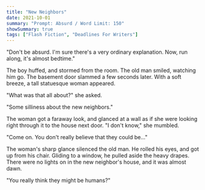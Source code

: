 ```yaml
---
title: "New Neighbors"
date: 2021-10-01
summary: "Prompt: Absurd / Word Limit: 150"
showSummary: true
tags: ["Flash Fiction", "Deadlines For Writers"]
---
```


"Don't be absurd. I'm sure there's a very ordinary explanation. Now, run along, it's almost bedtime."

The boy huffed, and stormed from the room. The old man smiled, watching him go. The basement door slammed a few seconds later. With a soft breeze, a tall statuesque woman appeared. 

"What was that all about?" she asked.

"Some silliness about the new neighbors." 

The woman got a faraway look, and glanced at a wall as if she were looking right through it to the house next door. "I don't know," she mumbled.

"Come on. You don't really believe that they could be..."

The woman's sharp glance silenced the old man. He rolled his eyes, and got up from his chair. Gliding to a window, he pulled aside the heavy drapes. There were no lights on in the new neighbor's house, and it was almost dawn.

"You really think they might be humans?"
